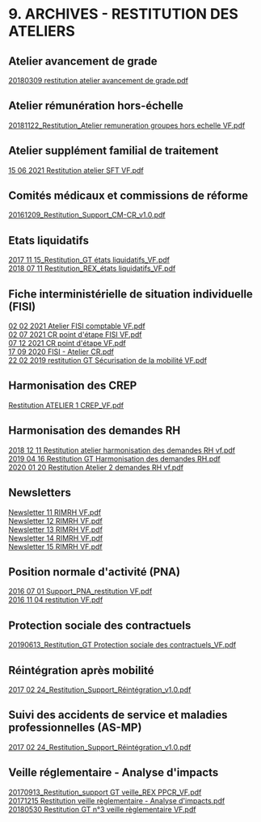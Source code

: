 # 9. ARCHIVES - RESTITUTION DES ATELIERS
## Atelier avancement de grade
[20180309 restitution atelier avancement de grade.pdf](https://raw.githubusercontent.com/CISIRH/espace-noyau/main/Noyau%20RH%20FPE/9.%20ARCHIVES%20-%20RESTITUTION%20DES%20ATELIERS/Atelier%20avancement%20de%20grade/20180309%20restitution%20atelier%20avancement%20de%20grade.pdf)<br/>
## Atelier rémunération hors-échelle
[20181122_Restitution_Atelier remuneration groupes hors echelle VF.pdf](https://raw.githubusercontent.com/CISIRH/espace-noyau/main/Noyau%20RH%20FPE/9.%20ARCHIVES%20-%20RESTITUTION%20DES%20ATELIERS/Atelier%20rémunération%20hors-échelle/20181122_Restitution_Atelier%20remuneration%20groupes%20hors%20echelle%20VF.pdf)<br/>
## Atelier supplément familial de traitement
[15 06 2021 Restitution atelier SFT VF.pdf](https://raw.githubusercontent.com/CISIRH/espace-noyau/main/Noyau%20RH%20FPE/9.%20ARCHIVES%20-%20RESTITUTION%20DES%20ATELIERS/Atelier%20supplément%20familial%20de%20traitement/15%2006%202021%20Restitution%20atelier%20SFT%20VF.pdf)<br/>
## Comités médicaux et commissions de réforme
[20161209_Restitution_Support_CM-CR_v1.0.pdf](https://raw.githubusercontent.com/CISIRH/espace-noyau/main/Noyau%20RH%20FPE/9.%20ARCHIVES%20-%20RESTITUTION%20DES%20ATELIERS/Comités%20médicaux%20et%20commissions%20de%20réforme/20161209_Restitution_Support_CM-CR_v1.0.pdf)<br/>
## Etats liquidatifs
[2017 11 15_Restitution_GT états liquidatifs_VF.pdf](https://raw.githubusercontent.com/CISIRH/espace-noyau/main/Noyau%20RH%20FPE/9.%20ARCHIVES%20-%20RESTITUTION%20DES%20ATELIERS/Etats%20liquidatifs/2017%2011%2015_Restitution_GT%20états%20liquidatifs_VF.pdf)<br/>
[2018 07 11 Restitution_REX_états liquidatifs_VF.pdf](https://raw.githubusercontent.com/CISIRH/espace-noyau/main/Noyau%20RH%20FPE/9.%20ARCHIVES%20-%20RESTITUTION%20DES%20ATELIERS/Etats%20liquidatifs/2018%2007%2011%20Restitution_REX_états%20liquidatifs_VF.pdf)<br/>
## Fiche interministérielle de situation individuelle (FISI)
[02 02 2021 Atelier FISI comptable VF.pdf](https://raw.githubusercontent.com/CISIRH/espace-noyau/main/Noyau%20RH%20FPE/9.%20ARCHIVES%20-%20RESTITUTION%20DES%20ATELIERS/Fiche%20interministérielle%20de%20situation%20individuelle%20(FISI)/02%2002%202021%20Atelier%20FISI%20comptable%20VF.pdf)<br/>
[02 07 2021 CR point d'étape FISI VF.pdf](https://raw.githubusercontent.com/CISIRH/espace-noyau/main/Noyau%20RH%20FPE/9.%20ARCHIVES%20-%20RESTITUTION%20DES%20ATELIERS/Fiche%20interministérielle%20de%20situation%20individuelle%20(FISI)/02%2007%202021%20CR%20point%20d'étape%20FISI%20VF.pdf)<br/>
[07 12 2021 CR point d'étape VF.pdf](https://raw.githubusercontent.com/CISIRH/espace-noyau/main/Noyau%20RH%20FPE/9.%20ARCHIVES%20-%20RESTITUTION%20DES%20ATELIERS/Fiche%20interministérielle%20de%20situation%20individuelle%20(FISI)/07%2012%202021%20CR%20point%20d'étape%20VF.pdf)<br/>
[17 09 2020 FISI - Atelier CR.pdf](https://raw.githubusercontent.com/CISIRH/espace-noyau/main/Noyau%20RH%20FPE/9.%20ARCHIVES%20-%20RESTITUTION%20DES%20ATELIERS/Fiche%20interministérielle%20de%20situation%20individuelle%20(FISI)/17%2009%202020%20FISI%20-%20Atelier%20CR.pdf)<br/>
[22 02 2019 restitution GT Sécurisation de la mobilité VF.pdf](https://raw.githubusercontent.com/CISIRH/espace-noyau/main/Noyau%20RH%20FPE/9.%20ARCHIVES%20-%20RESTITUTION%20DES%20ATELIERS/Fiche%20interministérielle%20de%20situation%20individuelle%20(FISI)/22%2002%202019%20restitution%20GT%20Sécurisation%20de%20la%20mobilité%20VF.pdf)<br/>
## Harmonisation des CREP
[Restitution ATELIER 1 CREP_VF.pdf](https://raw.githubusercontent.com/CISIRH/espace-noyau/main/Noyau%20RH%20FPE/9.%20ARCHIVES%20-%20RESTITUTION%20DES%20ATELIERS/Harmonisation%20des%20CREP/Restitution%20ATELIER%201%20CREP_VF.pdf)<br/>
## Harmonisation des demandes RH
[2018 12 11 Restitution atelier harmonisation des demandes RH vf.pdf](https://raw.githubusercontent.com/CISIRH/espace-noyau/main/Noyau%20RH%20FPE/9.%20ARCHIVES%20-%20RESTITUTION%20DES%20ATELIERS/Harmonisation%20des%20demandes%20RH/2018%2012%2011%20Restitution%20atelier%20harmonisation%20des%20demandes%20RH%20vf.pdf)<br/>
[2019 04 16 Restitution GT Harmonisation des demandes RH.pdf](https://raw.githubusercontent.com/CISIRH/espace-noyau/main/Noyau%20RH%20FPE/9.%20ARCHIVES%20-%20RESTITUTION%20DES%20ATELIERS/Harmonisation%20des%20demandes%20RH/2019%2004%2016%20Restitution%20GT%20Harmonisation%20des%20demandes%20RH.pdf)<br/>
[2020 01 20 Restitution Atelier 2 demandes RH vf.pdf](https://raw.githubusercontent.com/CISIRH/espace-noyau/main/Noyau%20RH%20FPE/9.%20ARCHIVES%20-%20RESTITUTION%20DES%20ATELIERS/Harmonisation%20des%20demandes%20RH/2020%2001%2020%20Restitution%20Atelier%202%20demandes%20RH%20vf.pdf)<br/>
## Newsletters
[Newsletter 11 RIMRH VF.pdf](https://raw.githubusercontent.com/CISIRH/espace-noyau/main/Noyau%20RH%20FPE/9.%20ARCHIVES%20-%20RESTITUTION%20DES%20ATELIERS/Newsletters/Newsletter%2011%20RIMRH%20VF.pdf)<br/>
[Newsletter 12 RIMRH VF.pdf](https://raw.githubusercontent.com/CISIRH/espace-noyau/main/Noyau%20RH%20FPE/9.%20ARCHIVES%20-%20RESTITUTION%20DES%20ATELIERS/Newsletters/Newsletter%2012%20RIMRH%20VF.pdf)<br/>
[Newsletter 13 RIMRH VF.pdf](https://raw.githubusercontent.com/CISIRH/espace-noyau/main/Noyau%20RH%20FPE/9.%20ARCHIVES%20-%20RESTITUTION%20DES%20ATELIERS/Newsletters/Newsletter%2013%20RIMRH%20VF.pdf)<br/>
[Newsletter 14 RIMRH VF.pdf](https://raw.githubusercontent.com/CISIRH/espace-noyau/main/Noyau%20RH%20FPE/9.%20ARCHIVES%20-%20RESTITUTION%20DES%20ATELIERS/Newsletters/Newsletter%2014%20RIMRH%20VF.pdf)<br/>
[Newsletter 15 RIMRH VF.pdf](https://raw.githubusercontent.com/CISIRH/espace-noyau/main/Noyau%20RH%20FPE/9.%20ARCHIVES%20-%20RESTITUTION%20DES%20ATELIERS/Newsletters/Newsletter%2015%20RIMRH%20VF.pdf)<br/>
## Position normale d'activité (PNA)
[2016 07 01 Support_PNA_restitution VF.pdf](https://raw.githubusercontent.com/CISIRH/espace-noyau/main/Noyau%20RH%20FPE/9.%20ARCHIVES%20-%20RESTITUTION%20DES%20ATELIERS/Position%20normale%20d'activité%20(PNA)/2016%2007%2001%20Support_PNA_restitution%20VF.pdf)<br/>
[2016 11 04 restitution VF.pdf](https://raw.githubusercontent.com/CISIRH/espace-noyau/main/Noyau%20RH%20FPE/9.%20ARCHIVES%20-%20RESTITUTION%20DES%20ATELIERS/Position%20normale%20d'activité%20(PNA)/2016%2011%2004%20restitution%20VF.pdf)<br/>
## Protection sociale des contractuels
[20190613_Restitution_GT Protection sociale des contractuels_VF.pdf](https://raw.githubusercontent.com/CISIRH/espace-noyau/main/Noyau%20RH%20FPE/9.%20ARCHIVES%20-%20RESTITUTION%20DES%20ATELIERS/Protection%20sociale%20des%20contractuels/20190613_Restitution_GT%20Protection%20sociale%20des%20contractuels_VF.pdf)<br/>
## Réintégration après mobilité
[2017 02 24_Restitution_Support_Réintégration_v1.0.pdf](https://raw.githubusercontent.com/CISIRH/espace-noyau/main/Noyau%20RH%20FPE/9.%20ARCHIVES%20-%20RESTITUTION%20DES%20ATELIERS/Réintégration%20après%20mobilité/2017%2002%2024_Restitution_Support_Réintégration_v1.0.pdf)<br/>
## Suivi des accidents de service et maladies professionnelles (AS-MP)
[2017 02 24_Restitution_Support_Réintégration_v1.0.pdf](https://raw.githubusercontent.com/CISIRH/espace-noyau/main/Noyau%20RH%20FPE/9.%20ARCHIVES%20-%20RESTITUTION%20DES%20ATELIERS/Suivi%20des%20accidents%20de%20service%20et%20maladies%20professionnelles%20(AS-MP)/2017%2002%2024_Restitution_Support_Réintégration_v1.0.pdf)<br/>
## Veille réglementaire - Analyse d'impacts
[20170913_Restitution_support GT veille_REX PPCR_VF.pdf](https://raw.githubusercontent.com/CISIRH/espace-noyau/main/Noyau%20RH%20FPE/9.%20ARCHIVES%20-%20RESTITUTION%20DES%20ATELIERS/Veille%20réglementaire%20-%20Analyse%20d'impacts/20170913_Restitution_support%20GT%20veille_REX%20PPCR_VF.pdf)<br/>
[20171215 Restitution veille règlementaire - Analyse d'impacts.pdf](https://raw.githubusercontent.com/CISIRH/espace-noyau/main/Noyau%20RH%20FPE/9.%20ARCHIVES%20-%20RESTITUTION%20DES%20ATELIERS/Veille%20réglementaire%20-%20Analyse%20d'impacts/20171215%20Restitution%20veille%20règlementaire%20-%20Analyse%20d'impacts.pdf)<br/>
[20180530 Restitution GT n°3 veille règlementaire VF.pdf](https://raw.githubusercontent.com/CISIRH/espace-noyau/main/Noyau%20RH%20FPE/9.%20ARCHIVES%20-%20RESTITUTION%20DES%20ATELIERS/Veille%20réglementaire%20-%20Analyse%20d'impacts/20180530%20Restitution%20GT%20n°3%20veille%20règlementaire%20VF.pdf)<br/>
